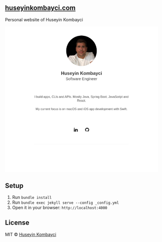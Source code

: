 ## [huseyinkombayci.com](https://huseyinkombayci.com)

Personal website of Huseyin Kombayci

<a href="https://huseyinkombayci.com">
	<img src="screenshot.jpg" width="600">
</a>


## Setup

1. Run `bundle install`
2. Run `bundle exec jekyll serve --config _config.yml`
3. Open it in your browser: `http://localhost:4000`


## License

MIT © [Huseyin Kombayci](https://huseyinkombayci.com)